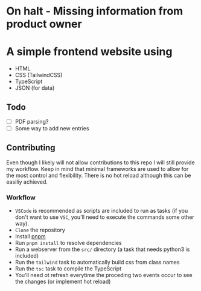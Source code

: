 # On halt - Missing information from product owner

# A simple frontend website using
- HTML
- CSS (TailwindCSS)
- TypeScript
- JSON (for data)

## Todo
- [ ] PDF parsing?
- [ ] Some way to add new entries

## Contributing
Even though I likely will not allow contributions to this repo I will still provide my workflow. Keep in mind that minimal frameworks are used to allow for the most control and flexibility. There is no hot reload although this can be easiliy achieved.

### Workflow
- `VSCode` is recommended as scripts are included to run as tasks (if you don't want to use `VSC`, you'll need to execute the commands some other way).
- `Clone` the repository
- Install [pnpm](https://pnpm.io/installation)
- Run `pnpm install` to resolve dependencies
- Run a webserver from the `src/` directory (a task that needs python3 is included)
- Run the `tailwind` task to automatically build css from class names
- Run the `tsc` task to compile the TypeScript
- You'll need ot refresh everytime the proceding two events occur to see the changes (or implement hot reload)

